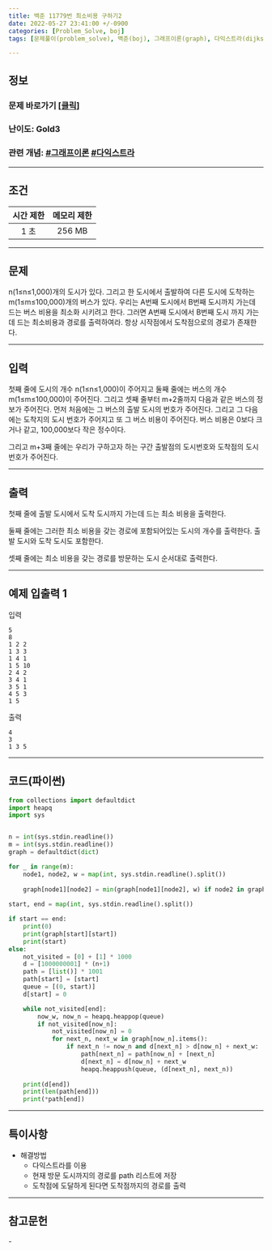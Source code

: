 ```yaml
---
title: 백준 11779번 최소비용 구하기2
date: 2022-05-27 23:41:00 +/-0900
categories: [Problem_Solve, boj]
tags: [문제풀이(problem_solve), 백준(boj), 그래프이론(graph), 다익스트라(dijkstra)]

---
```

## 정보
### 문제 바로가기 [[클릭](https://www.acmicpc.net/problem/11779)]
### 난이도: Gold3
### 관련 개념: [#그래프이론](https://www.acmicpc.net/problemset?sort=ac_desc&algo=7) [#다익스트라](https://www.acmicpc.net/problemset?sort=ac_desc&algo=22)

---
## 조건

시간 제한|메모리 제한
:---:|:---:
1 초|256 MB

---
## 문제
n(1≤n≤1,000)개의 도시가 있다. 그리고 한 도시에서 출발하여 다른 도시에 도착하는 m(1≤m≤100,000)개의 버스가 있다. 우리는 A번째 도시에서 B번째 도시까지 가는데 드는 버스 비용을 최소화 시키려고 한다. 그러면 A번째 도시에서 B번째 도시 까지 가는데 드는 최소비용과 경로를 출력하여라. 항상 시작점에서 도착점으로의 경로가 존재한다.

---
## 입력
첫째 줄에 도시의 개수 n(1≤n≤1,000)이 주어지고 둘째 줄에는 버스의 개수 m(1≤m≤100,000)이 주어진다. 그리고 셋째 줄부터 m+2줄까지 다음과 같은 버스의 정보가 주어진다. 먼저 처음에는 그 버스의 출발 도시의 번호가 주어진다. 그리고 그 다음에는 도착지의 도시 번호가 주어지고 또 그 버스 비용이 주어진다. 버스 비용은 0보다 크거나 같고, 100,000보다 작은 정수이다.

그리고 m+3째 줄에는 우리가 구하고자 하는 구간 출발점의 도시번호와 도착점의 도시번호가 주어진다.

---
## 출력
첫째 줄에 출발 도시에서 도착 도시까지 가는데 드는 최소 비용을 출력한다.

둘째 줄에는 그러한 최소 비용을 갖는 경로에 포함되어있는 도시의 개수를 출력한다. 출발 도시와 도착 도시도 포함한다.

셋째 줄에는 최소 비용을 갖는 경로를 방문하는 도시 순서대로 출력한다.

---
## 예제 입출력 1
입력
```
5
8
1 2 2
1 3 3
1 4 1
1 5 10
2 4 2
3 4 1
3 5 1
4 5 3
1 5
```

출력
```
4
3
1 3 5
```

---
## 코드(파이썬)
```python
from collections import defaultdict
import heapq
import sys


n = int(sys.stdin.readline())
m = int(sys.stdin.readline())
graph = defaultdict(dict)

for _ in range(m):
    node1, node2, w = map(int, sys.stdin.readline().split())
    
    graph[node1][node2] = min(graph[node1][node2], w) if node2 in graph[node1] else w
        
start, end = map(int, sys.stdin.readline().split())

if start == end:
    print(0)
    print(graph[start][start])
    print(start)
else:
    not_visited = [0] + [1] * 1000
    d = [1000000001] * (n+1)
    path = [list()] * 1001
    path[start] = [start]
    queue = [(0, start)]
    d[start] = 0

    while not_visited[end]:
        now_w, now_n = heapq.heappop(queue)
        if not_visited[now_n]:
            not_visited[now_n] = 0
            for next_n, next_w in graph[now_n].items():
                if next_n != now_n and d[next_n] > d[now_n] + next_w:
                    path[next_n] = path[now_n] + [next_n]
                    d[next_n] = d[now_n] + next_w
                    heapq.heappush(queue, (d[next_n], next_n))
                        
    print(d[end])
    print(len(path[end]))
    print(*path[end])

```

---
## 특이사항
- 해결방법
  - 다익스트라를 이용
  - 현재 방문 도시까지의 경로를 path 리스트에 저장
  - 도착점에 도달하게 된다면 도착점까지의 경로를 출력

---
## 참고문헌
\- 
